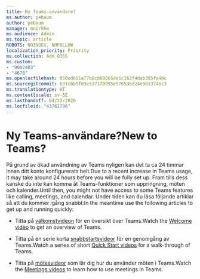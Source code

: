 ```yaml
---
title: Ny Teams-användare?
ms.author: pebaum
author: pebaum
manager: mnirkhe
ms.audience: Admin
ms.topic: article
ROBOTS: NOINDEX, NOFOLLOW
localization_priority: Priority
ms.collection: Adm_O365
ms.custom:
- "9002403"
- "4676"
ms.openlocfilehash: 050ed651a77b8cb68665de1c162f4dab385fa40c
ms.sourcegitcommit: 631cbb5f03e5371f0995e976536d24e9d13746c3
ms.translationtype: HT
ms.contentlocale: sv-SE
ms.lasthandoff: 04/22/2020
ms.locfileid: "43761796"
---
```

# <a name="new-to-teams"></a><span data-ttu-id="bde11-102">Ny Teams-användare?</span><span class="sxs-lookup"><span data-stu-id="bde11-102">New to Teams?</span></span>

<span data-ttu-id="bde11-103">På grund av ökad användning av Teams nyligen kan det ta ca 24 timmar innan ditt konto konfigurerats helt.</span><span class="sxs-lookup"><span data-stu-id="bde11-103">Due to a recent increase in Teams usage, it may take around 24 hours before you will be fully set up.</span></span> <span data-ttu-id="bde11-104">Fram tills dess kanske du inte kan komma åt Teams-funktioner som uppringning, möten och kalender.</span><span class="sxs-lookup"><span data-stu-id="bde11-104">Until then, you might not have access to some Teams features like calling, meetings, and calendar.</span></span> <span data-ttu-id="bde11-105">Under tiden kan du läsa följande artiklar så att du kommer igång snabbt:</span><span class="sxs-lookup"><span data-stu-id="bde11-105">In the meantime use the following articles to get up and running quickly:</span></span> 

- <span data-ttu-id="bde11-106">Titta på [välkomstvideon](https://support.office.com/article/welcome-to-microsoft-teams-b98d533f-118e-4bae-bf44-3df2470c2b12) för en översikt över Teams.</span><span class="sxs-lookup"><span data-stu-id="bde11-106">Watch the [Welcome video](https://support.office.com/article/welcome-to-microsoft-teams-b98d533f-118e-4bae-bf44-3df2470c2b12) to get an overview of Teams.</span></span>

- <span data-ttu-id="bde11-107">Titta på en serie korta [snabbstartsvideor](https://support.office.com/article/video-what-is-microsoft-teams-422bf3aa-9ae8-46f1-83a2-e65720e1a34d) för en genomgång av Teams.</span><span class="sxs-lookup"><span data-stu-id="bde11-107">Watch a series of short [Quick Start videos](https://support.office.com/article/video-what-is-microsoft-teams-422bf3aa-9ae8-46f1-83a2-e65720e1a34d) for a walk-through of Teams.</span></span>

- <span data-ttu-id="bde11-108">Titta på [mötesvideor](https://support.office.com/article/join-a-teams-meeting-078e9868-f1aa-4414-8bb9-ee88e9236ee4) som lär dig hur du använder möten i Teams.</span><span class="sxs-lookup"><span data-stu-id="bde11-108">Watch the [Meetings videos](https://support.office.com/article/join-a-teams-meeting-078e9868-f1aa-4414-8bb9-ee88e9236ee4) to learn how to use meetings in Teams.</span></span>
